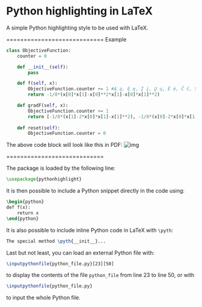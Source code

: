 Python highlighting in LaTeX
============================

A simple Python highlighting style to be used with LaTeX.

============================
Example
```python
class ObjectiveFunction:
    counter = 0

    def __init__(self):
        pass

    def f(self, x):
        ObjectiveFunction.counter += 1 #Ą ą, Ę ę, Į į, Ų ų, Ė ė, Č č, Š š, Ž ž, Ū ū
        return -1/8*(x[0]*x[1]-x[0]**2*x[1]-x[0]*x[1]**2)

    def gradF(self, x):
        ObjectiveFunction.counter += 1
        return [-1/8*(x[1]-2*x[0]*x[1]-x[1]**2), -1/8*(x[0]-2*x[0]*x[1]-x[0]**2)]
    
    def reset(self):
        ObjectiveFunction.counter = 0
```
The above code block will look like this in PDF:
![img](img.png)

============================

The package is loaded by the following line:

```tex
\usepackage{pythonhighlight}
```

It is then possible to include a Python snippet directly in the code using:

```tex
\begin{python}
def f(x):
    return x
\end{python}
```

It is also possible to include inline Python code in LaTeX with ``\pyth``:

```tex
The special method \pyth{__init__}... 
```

Last but not least, you can load an external Python file with:
```tex
\inputpythonfile{python_file.py}[23][50]
```
to display the contents of the file ``python_file`` from line 23 to line 50,
or with
```tex
\inputpythonfile{python_file.py}
```
to input the whole Python file.
